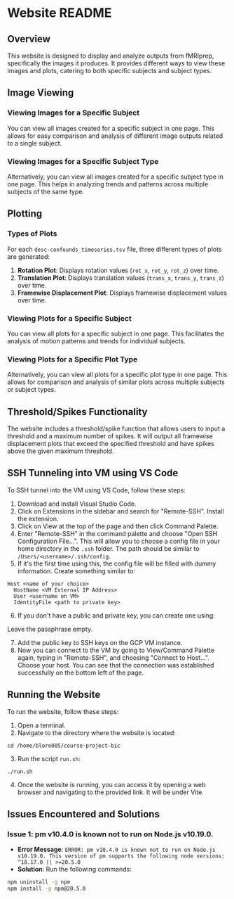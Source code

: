 # Website README

## Overview

This website is designed to display and analyze outputs from fMRIprep, specifically the images it produces. It provides different ways to view these images and plots, catering to both specific subjects and subject types.

## Image Viewing

### Viewing Images for a Specific Subject

You can view all images created for a specific subject in one page. This allows for easy comparison and analysis of different image outputs related to a single subject.

### Viewing Images for a Specific Subject Type

Alternatively, you can view all images created for a specific subject type in one page. This helps in analyzing trends and patterns across multiple subjects of the same type.

## Plotting

### Types of Plots

For each `desc-confounds_timeseries.tsv` file, three different types of plots are generated:

1. **Rotation Plot**: Displays rotation values (`rot_x`, `rot_y`, `rot_z`) over time.
2. **Translation Plot**: Displays translation values (`trans_x`, `trans_y`, `trans_z`) over time.
3. **Framewise Displacement Plot**: Displays framewise displacement values over time.

### Viewing Plots for a Specific Subject

You can view all plots for a specific subject in one page. This facilitates the analysis of motion patterns and trends for individual subjects.

### Viewing Plots for a Specific Plot Type

Alternatively, you can view all plots for a specific plot type in one page. This allows for comparison and analysis of similar plots across multiple subjects or subject types.

## Threshold/Spikes Functionality

The website includes a threshold/spike function that allows users to input a threshold and a maximum number of spikes. It will output all framewise displacement plots that exceed the specified threshold and have spikes above the given maximum threshold.

## SSH Tunneling into VM using VS Code

To SSH tunnel into the VM using VS Code, follow these steps:

1. Download and install Visual Studio Code.
2. Click on Extensions in the sidebar and search for "Remote-SSH". Install the extension.
3. Click on View at the top of the page and then click Command Palette.
4. Enter "Remote-SSH" in the command palette and choose "Open SSH Configuration File...". This will allow you to choose a config file in your home directory in the `.ssh` folder. The path should be similar to `/Users/<username>/.ssh/config`.
5. If it's the first time using this, the config file will be filled with dummy information. Create something similar to:
```
Host <name of your choice>
  HostName <VM External IP Address>
  User <username on VM>
  IdentityFile <path to private key>
```
6. If you don't have a public and private key, you can create one using:

Leave the passphrase empty.

7. Add the public key to SSH keys on the GCP VM instance.
8. Now you can connect to the VM by going to View/Command Palette again, typing in "Remote-SSH", and choosing "Connect to Host...". Choose your host. You can see that the connection was established successfully on the bottom left of the page.

## Running the Website

To run the website, follow these steps:

1. Open a terminal.
2. Navigate to the directory where the website is located:
```
cd /home/blore005/course-project-bic
```
3. Run the script `run.sh`:
```
./run.sh
```
4. Once the website is running, you can access it by opening a web browser and navigating to the provided link. It will be under Vite.

## Issues Encountered and Solutions

### Issue 1: pm v10.4.0 is known not to run on Node.js v10.19.0.

- **Error Message**: `ERROR: pm v10.4.0 is known not to run on Node.js v10.19.0. This version of pm supports the following node versions: ^18.17.0 || >=20.5.0`
- **Solution**: Run the following commands:

```bash
npm uninstall -g npm
npm install -g npm@20.5.0
